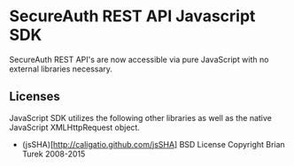 # SecureAuth REST API Javascript SDK
SecureAuth REST API's are now accessible via pure JavaScript with no external libraries necessary. 

## Licenses
JavaScript SDK utilizes the following other libraries as well as the native JavaScript XMLHttpRequest object. 
- (jsSHA)[http://caligatio.github.com/jsSHA] BSD License Copyright Brian Turek 2008-2015